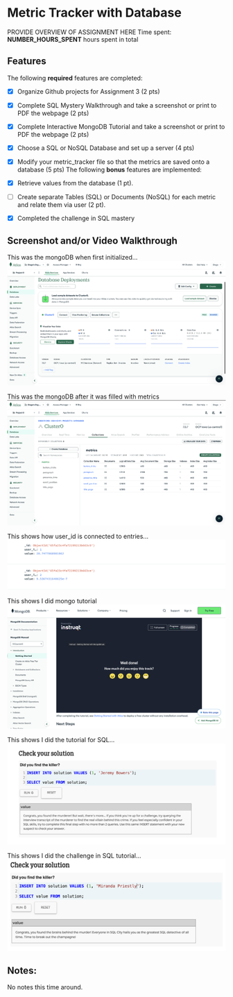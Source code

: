 # Metric Tracker with Database
PROVIDE OVERVIEW OF ASSIGNMENT HERE
Time spent: **NUMBER_HOURS_SPENT** hours spent in total

## Features
The following **required** features are completed:
- [x] Organize Github projects for Assignment 3 (2 pts)
- [x] Complete SQL Mystery Walkthrough and take a screenshot or print to PDF the
webpage (2 pts)
- [x] Complete Interactive MongoDB Tutorial and take a screenshot or print to PDF
the webpage (2 pts)
- [x] Choose a SQL or NoSQL Database and set up a server (4 pts)
- [x] Modify your metric_tracker file so that the metrics are saved onto a database
(5 pts)
The following **bonus** features are implemented:
- [x] Retrieve values from the database (1 pt).
- [ ] Create separate Tables (SQL) or Documents (NoSQL) for each metric and relate
them via user (2 pt).
- [x] Completed the challenge in SQL mastery


## Screenshot and/or Video Walkthrough
This was the mongoDB when first initialized... </br>
<img src="./Images/MongoDB Database.png" title='database no content' width='' alt='mongo empty' />

This was the mongoDB after it was filled with metrics </br>
<img src="./Images/MongoDB-Metrics.png" title='database content' width='' alt='mongo fill' />

This shows how user_id is connected to entries...</br>
<img src="./Images/id_difference.png" title='database content2' width='' alt='mongo fill2' />

This shows I did mongo tutorial </br>
<img src="./Images/mongoDB Tutorial Completed.png" title='mongo tutorial content' width='' alt='mongo tutorial output' />

This shows I did the tutorial for SQL... </br>
<img src="./Images/SQL Tutorial Complete.png" title='SQL content' width='' alt='SQL Tutorial Complete' />

This shows I did the challenge in SQL tutorial...</br>
<img src="./Images/SQL Tutorial Hidden Complete.png" title='SQL content2' width='' alt='SQL Tutorial Complete2' />

## Notes:
No notes this time around.
